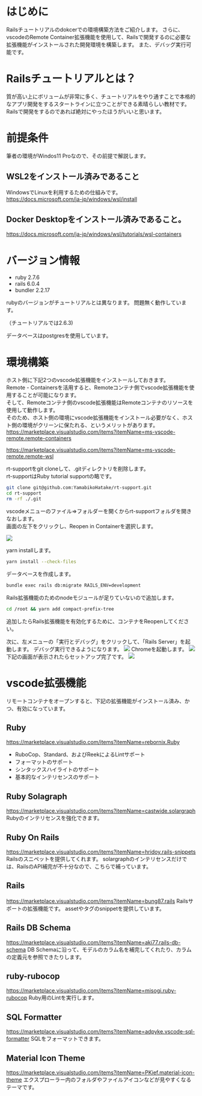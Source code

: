 # はじめに
Railsチュートリアルのdokcerでの環境構築方法をご紹介します。
さらに、vscodeのRemote Container拡張機能を使用して、Railsで開発するのに必要な拡張機能がインストールされた開発環境を構築します。
また、デバッグ実行可能です。

# Railsチュートリアルとは？
質が高い上にボリュームが非常に多く、チュートリアルをやり通すことで本格的なアプリ開発をするスタートラインに立つことができる素晴らしい教材です。
Railsで開発をするのであれば絶対にやったほうがいいと思います。

# 前提条件
筆者の環境がWindos11 Proなので、その前提で解説します。

## WSL2をインストール済みであること
WindowsでLinuxを利用するための仕組みです。
https://docs.microsoft.com/ja-jp/windows/wsl/install

## Docker Desktopをインストール済みであること。
https://docs.microsoft.com/ja-jp/windows/wsl/tutorials/wsl-containers

# バージョン情報
- ruby 2.7.6
- rails 6.0.4
- bundler 2.2.17

rubyのバージョンがチュートリアルとは異なります。
問題無く動作しています。

（チュートリアルでは2.6.3)

データベースはpostgresを使用しています。

# 環境構築
ホスト側に下記2つのvscode拡張機能をインストールしておきます。  
Remote - Containersを活用すると、Remoteコンテナ側でvscode拡張機能を使用することが可能になります。  
そして、Remoteコンテナ側のvscode拡張機能はRemoteコンテナのリソースを使用して動作します。  
そのため、ホスト側の環境にvscode拡張機能をインストール必要がなく、ホスト側の環境がクリーンに保たれる、というメリットがあります。  
https://marketplace.visualstudio.com/items?itemName=ms-vscode-remote.remote-containers

https://marketplace.visualstudio.com/items?itemName=ms-vscode-remote.remote-wsl

rt-supportをgit cloneして、.gitディレクトリを削除します。  
rt-supportはRuby tutorial supportの略です。
```bash
git clone git@github.com:YamabikoHatake/rt-support.git
cd rt-support
rm -rf ./.git
```

vscodeメニューのファイル⇒フォルダーを開くからrt-supportフォルダを開きなおします。  
画面の左下をクリックし、Reopen in Containerを選択します。

![](https://storage.googleapis.com/zenn-user-upload/722f67566c6c-20220520.png)

yarn installします。
```bash
yarn install --check-files
```

データベースを作成します。
```bash
bundle exec rails db:migrate RAILS_ENV=development
```

Rails拡張機能のためのnodeモジュールが足りていないので追加します。
```bash
cd /root && yarn add compact-prefix-tree
```
追加したらRails拡張機能を有効化するために、コンテナをReopenしてください。

次に、左メニューの「実行とデバッグ」をクリックして、「Rails Server」を起動します。
デバッグ実行できるようになります。
![](https://storage.googleapis.com/zenn-user-upload/1a140002f58f-20220520.png)
Chromeを起動します。
![](https://storage.googleapis.com/zenn-user-upload/ac575237a990-20220520.png)
下記の画面が表示されたらセットアップ完了です。
![](https://storage.googleapis.com/zenn-user-upload/15c7351d489c-20220520.png)

# vscode拡張機能
リモートコンテナをオープンすると、下記の拡張機能がインストール済み、かつ、有効になっています。

## Ruby
https://marketplace.visualstudio.com/items?itemName=rebornix.Ruby
- RuboCop、Standard、およびReekによるLintサポート
- フォーマットのサポート
- シンタックスハイライトのサポート
- 基本的なインテリセンスのサポート

## Ruby Solagraph
https://marketplace.visualstudio.com/items?itemName=castwide.solargraph
Rubyのインテリセンスを強化できます。


## Ruby On Rails
https://marketplace.visualstudio.com/items?itemName=hridoy.rails-snippets
Railsのスニペットを提供してくれます。
solargraphのインテリセンスだけでは、RailsのAPI補完が不十分なので、こちらで補っています。

## Rails
https://marketplace.visualstudio.com/items?itemName=bung87.rails
Railsサポートの拡張機能です。
assetやタグのsnippetを提供しています。

## Rails DB Schema
https://marketplace.visualstudio.com/items?itemName=aki77.rails-db-schema
DB Schemaに沿って、モデルのカラム名を補完してくれたり、カラムの定義元を参照できたりします。

## ruby-rubocop
https://marketplace.visualstudio.com/items?itemName=misogi.ruby-rubocop
Ruby用のLintを実行します。

## SQL Formatter
https://marketplace.visualstudio.com/items?itemName=adpyke.vscode-sql-formatter
SQLをフォーマットできます。

## Material Icon Theme
https://marketplace.visualstudio.com/items?itemName=PKief.material-icon-theme
エクスプローラー内のフォルダやファイルアイコンなどが見やすくなるテーマです。